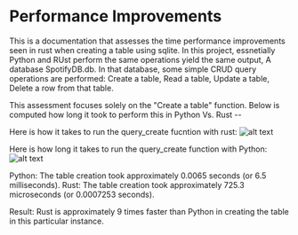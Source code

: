 # Performance Improvements

This is a documentation that assesses the time performance improvements seen in rust when creating a table using sqlite. In this project, essnetially Python and RUst perform the same operations yield the same output, A database SpotifyDB.db. In that database, some simple CRUD query operations are performed: Create a table, Read a table, Update a table, Delete a row from that table. 

This assessment focuses solely on the "Create a table" function. Below is computed how long it took to perform this in Python Vs. Rust -- 

Here is how it takes to run the query_create fucntion with rust:
![alt text](rust_create_time.jpg)

Here is how long it takes to run the query_create function with Python:
![alt text](Python_Create_Time.jpg)


Python: The table creation took approximately 0.0065 seconds (or 6.5 milliseconds).
Rust: The table creation took approximately 725.3 microseconds (or 0.0007253 seconds).

Result: 
Rust is approximately 9 times faster than Python in creating the table in this particular instance.
